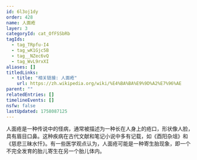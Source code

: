 ```yaml
---
id: 6l3oj1dy
order: 428
name: 人面疮
layer: 3
categoryId: cat_OfFSSbRb
tagIds:
  - tag_TRpfu-I4
  - tag_wK1Gjc5B
  - tag__NZec6vQ
  - tag_WvL9rxXI
aliases: []
titledLinks:
  - title: "相关链接: 人面疮"
    url: https://zh.wikipedia.org/wiki/%E4%BA%BA%E9%9D%A2%E7%96%AE
parent: ""
relatedEntries: []
timelineEvents: []
nsfw: false
lastUpdated: 1758087125
---
```


人面疮是一种传说中的怪病，通常被描述为一种长在人身上的疮口，形状像人脸，具有眉目口鼻。这种疾病在古代文献和笔记小说中多有记载，如《酉阳杂俎》和《慈悲三昧水忏》。有一些医学观点认为，人面疮可能是一种寄生胎现象，即一个不完全发育的胎儿寄生在另一个胎儿体内。